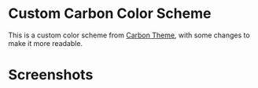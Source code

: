 # Custom Carbon Color Scheme

This is a custom color scheme from [Carbon Theme](https://plugins.jetbrains.com/plugin/12280-carbon), with some changes to make it more readable.

# Screenshots
